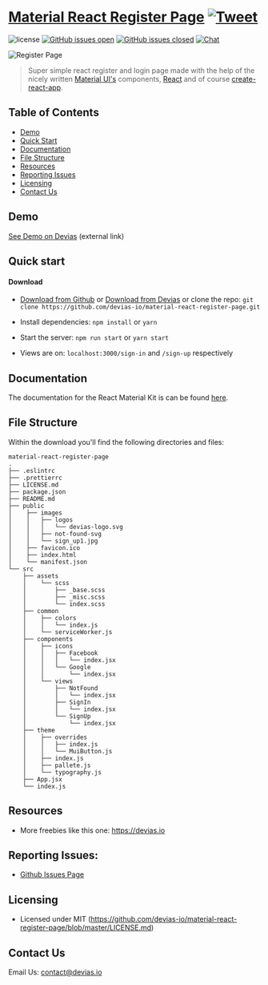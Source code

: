 # [Material React Register Page](http://material-react-register-page.devias.io/sign-in) [![Tweet](https://img.shields.io/twitter/url/http/shields.io.svg?style=social&logo=twitter)](https://twitter.com/intent/tweet?text=%F0%9F%9A%A8Devias%20Freebie%20Alert%20-%20An%20awesome%20ready-to-use%20register%20page%20made%20with%20%23material%20%23react%0D%0Ahttps%3A%2F%2Fdevias.io%20%23createreactapp%20%23devias%20%23material%20%23freebie%20%40devias-io)

![license](https://img.shields.io/badge/license-MIT-blue.svg) [![GitHub issues open](https://img.shields.io/github/issues/devias-io/material-react-register-page.svg?maxAge=2592000)](https://s3.eu-west-2.amazonaws.com/devias/products/material-react-register-page/react-register-xl.gif) [![GitHub issues closed](https://img.shields.io/github/issues-closed-raw/devias-io/material-react-register-page.svg?maxAge=2592000)](https://github.com/devias-io/material-react-register-page/issues?q=is%3Aissue+is%3Aclosed) [![Chat](https://img.shields.io/badge/chat-on%20discord-7289da.svg)](https://discord.gg/BSHaUGR)

![Register Page](https://s3.eu-west-2.amazonaws.com/devias/products/material-react-register-page/react-register-xl.gif)

> Super simple react register and login page made with the help of the nicely written [Material UI's](https://material-ui/?ref=devias-io) components, [React](https://reactjs.org/?ref=devias-io) and of course [create-react-app](https://facebook.github.io/create-react-app/?ref=devias-io).

## Table of Contents

- [Demo](#demo)
- [Quick Start](#quick-start)
- [Documentation](#documentation)
- [File Structure](#file-structure)
- [Resources](#resources)
- [Reporting Issues](#reporting-issues)
- [Licensing](#licensing)
- [Contact Us](#contact-us)

## Demo

[See Demo on Devias](http://material-react-register-page.devias.io/sign-in?ref=github-readme) (external link)

## Quick start

#### Download

- [Download from Github](https://github.com/devias-io/material-react-register-page/archive/master.zip) or [Download from Devias](https://www.devias.io/products/react-material-register-page?ref=github-readme) or clone the repo: `git clone https://github.com/devias-io/material-react-register-page.git`

- Install dependencies: `npm install` or `yarn`

- Start the server: `npm run start` or `yarn start`

- Views are on: `localhost:3000/sign-in` and `/sign-up` respectively

## Documentation

The documentation for the React Material Kit is can be found [here](https://material-ui.com?ref=devias-io).

## File Structure

Within the download you'll find the following directories and files:

```
material-react-register-page
.
├── .eslintrc
├── .prettierrc
├── LICENSE.md
├── package.json
├── README.md
├── public
│    ├── images
│    │   ├── logos
│    │   │   └── devias-logo.svg
│    │   ├── not-found-svg
│    │   └── sign_up1.jpg
│    ├── favicon.ico
│    ├── index.html
│    └── manifest.json
└── src
	├── assets
	│    └── scss
	│        ├── _base.scss
	│        ├── _misc.scss
	│        └── index.scss
	├── common
	│    ├── colors
	│    │   └── index.js
	│    └── serviceWorker.js
	├── components
	│    ├── icons
	│    │   ├── Facebook
	│    │   │   └── index.jsx
	│    │   └── Google
	│    │       └── index.jsx
	│    └── views
	│        ├── NotFound
	│        │   └── index.jsx
	│        ├── SignIn
	│        │   └── index.jsx
	│        └── SignUp
	│            └── index.jsx
	├── theme
	│    ├── overrides
	│    │   ├── index.js
	│    │   └── MuiButton.js
	│    ├── index.js
	│    ├── pallete.js
	│    └── typography.js
	├── App.jsx
	└── index.js

```

## Resources

- More freebies like this one: <https://devias.io>

## Reporting Issues:

- [Github Issues Page](https://github.com/devias-io/material-react-register-page/issues?ref=devias-io)

## Licensing

- Licensed under MIT (https://github.com/devias-io/material-react-register-page/blob/master/LICENSE.md)

## Contact Us

Email Us: contact@devias.io
